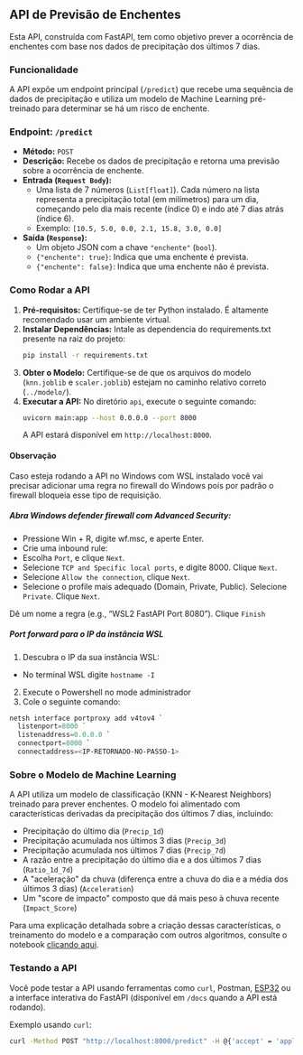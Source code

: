 ## API de Previsão de Enchentes

Esta API, construída com FastAPI, tem como objetivo prever a ocorrência de enchentes com base nos dados de precipitação dos últimos 7 dias.

### Funcionalidade

A API expõe um endpoint principal (`/predict`) que recebe uma sequência de dados de precipitação e utiliza um modelo de Machine Learning pré-treinado para determinar se há um risco de enchente.

### Endpoint: `/predict`

*   **Método:** `POST`
*   **Descrição:** Recebe os dados de precipitação e retorna uma previsão sobre a ocorrência de enchente.
*   **Entrada (`Request Body`):**
    *   Uma lista de 7 números (`List[float]`). Cada número na lista representa a precipitação total (em milímetros) para um dia, começando pelo dia mais recente (índice 0) e indo até 7 dias atrás (índice 6).
    *   Exemplo: `[10.5, 5.0, 0.0, 2.1, 15.8, 3.0, 0.0]`
*   **Saída (`Response`):**
    *   Um objeto JSON com a chave `"enchente"` (`bool`).
    *   `{"enchente": true}`: Indica que uma enchente é prevista.
    *   `{"enchente": false}`: Indica que uma enchente não é prevista.

### Como Rodar a API

1.  **Pré-requisitos:** Certifique-se de ter Python instalado. É altamente recomendado usar um ambiente virtual.
2.  **Instalar Dependências:** Intale as dependencia do requirements.txt presente na raiz do projeto:
    ```bash
    pip install -r requirements.txt
    ```
3.  **Obter o Modelo:** Certifique-se de que os arquivos do modelo (`knn.joblib` e `scaler.joblib`) estejam no caminho relativo correto (`../modelo/`).
4.  **Executar a API:** No diretório `api`, execute o seguinte comando:
    ```bash
    uvicorn main:app --host 0.0.0.0 --port 8000
    ```
    A API estará disponível em `http://localhost:8000`.

#### Observação

Caso esteja rodando a API no Windows com WSL instalado você vai precisar adicionar uma regra no firewall do Windows pois por padrão o firewall bloqueia esse tipo de requisição.

##### Abra Windows defender firewall com Advanced Security:

* Pressione Win + R, digite wf.msc, e aperte Enter.
* Crie uma inbound rule:
* Escolha `Port`, e clique `Next`.
* Selecione `TCP and Specific local ports`, e digite 8000. Clique `Next`.
* Selecione `Allow the connection`, clique `Next`.
* Selecione o profile mais adequado (Domain, Private, Public). Selecione `Private`. Clique `Next`.

Dê um nome a regra (e.g., “WSL2 FastAPI Port 8080”). Clique `Finish`

##### Port forward para o IP da instância WSL

1. Descubra o IP da sua instância WSL:
  - No terminal WSL digite `hostname -I`
2. Execute o Powershell no mode administrador
3. Cole o seguinte comando:

```powershell
netsh interface portproxy add v4tov4 `
  listenport=8000 `
  listenaddress=0.0.0.0 `
  connectport=8000 `
  connectaddress=<IP-RETORNADO-NO-PASSO-1>
``` 

### Sobre o Modelo de Machine Learning

A API utiliza um modelo de classificação (KNN - K-Nearest Neighbors) treinado para prever enchentes. O modelo foi alimentado com características derivadas da precipitação dos últimos 7 dias, incluindo:

*   Precipitação do último dia (`Precip_1d`)
*   Precipitação acumulada nos últimos 3 dias (`Precip_3d`)
*   Precipitação acumulada nos últimos 7 dias (`Precip_7d`)
*   A razão entre a precipitação do último dia e a dos últimos 7 dias (`Ratio_1d_7d`)
*   A "aceleração" da chuva (diferença entre a chuva do dia e a média dos últimos 3 dias) (`Acceleration`)
*   Um "score de impacto" composto que dá mais peso à chuva recente (`Impact_Score`)

Para uma explicação detalhada sobre a criação dessas características, o treinamento do modelo e a comparação com outros algoritmos, consulte o notebook [clicando aqui](../modelo/classificacao_algoritmos.ipynb).

### Testando a API

Você pode testar a API usando ferramentas como `curl`, Postman, [ESP32](../esp32/diagram.json) ou a interface interativa do FastAPI (disponível em `/docs` quando a API está rodando).

Exemplo usando `curl`:

```bash
curl -Method POST "http://localhost:8000/predict" -H @{'accept' = 'application/json'; 'Content-Type' = 'application/json'} -Body "[10.0, 11, 25, 30, 0, 10, 5]"
```
